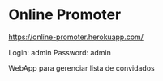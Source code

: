 # Online Promoter

 https://online-promoter.herokuapp.com/
 
 Login: admin
 Password: admin
 
 WebApp para gerenciar lista de convidados
